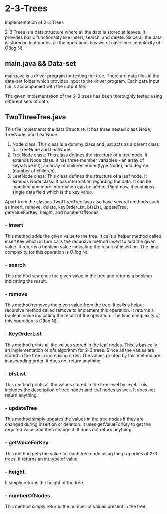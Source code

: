 # 2-3-Trees
Implementation of 2-3 Trees

2-3 Trees is a data structure where all the data is stored at leaves. It provides basic functionality like insert, search, and delete. Since all the data is stored in leaf nodes, all the operations has worst case time complexity of O(log N).

## main.java && Data-set
main.java is a driver program for testing the tree. There are data files in the data-set folder which provides input to the driver program. Each data input file is accompanied with the output file.

The given implementation of the 2-3 trees has been thoroughly tested using different sets of data.

## TwoThreeTree.java
This file implements the data Structure. It has three nested class Node, TreeNode, and LeafNode.

  1.  Node class: This class is a dummy class and just acts as a parent class for TreeNode and LeafNode.
  2.  TreeNode class: This class defines the structure of a tree node. It extends Node class. It has three member variables - an array of keys(type int), an array of children nodes(type Node), and degree (number of children).
  3.  LeafNode class: This class defines the structure of a leaf node. It extends Node class. It has information regarding the data. It can be modified and more information can be added. Right now, it contains a single data field which is the key value.
  
  Apart from the classes TwoThreeTree.java also have several methods such as insert, remove, delete, keyOrderList, bfsList, updateTree, getValueForKey, height, and numberOfNodes.
  
  ### - insert
  This method adds the given value to the tree. It calls a helper method called insertKey which in turn calls the recursive method insert to add the given value. It returns a boolean value indicating the result of insertion. The time complexity for this operation is O(log N).
  
  ### - search
  This method searches the given value in the tree and returns a boolean indicating the result.
  
  ### - remove
  This method removes the given value from the tree. It calls a helper recursive method called remove to implement this operation. It returns a boolean value indicating the result of the operation. The time complexity of this operation is O(log N).
  
  ### - KeyOrderList
  This method prints all the values stored in the leaf nodes. This is basically an implementation of dfs algorithm for 2-3 trees. Since all the values are stored in the tree in increasing order. The values printed by this method are in ascending order. It does not return anything.
  
  ### - bfsList
  This method prints all the values stored in the tree level by level. This includes the description of tree nodes and leaf nodes as well. It does not return anything.
  
  ### - updateTree
  This method simply updates the values in the tree nodes if they are changed during insertion or deletion. It uses getValueForKey to get the required value and then change it. It does not return anything.
  
  ### - getValueForKey
  This method gets the value for each tree node using the properties of 2-3 trees. It returns an int type of value.
  
  ### - height
  It simply returns the height of the tree.
  
  ### - numberOfNodes
  This method simply returns the number of values present in the tree.
